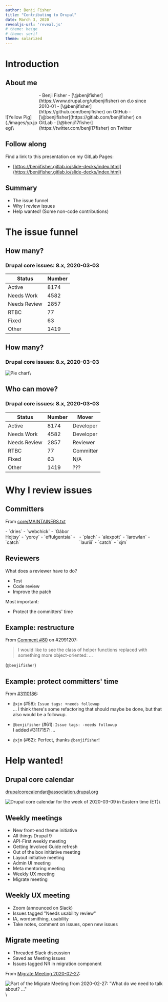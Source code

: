 ```yaml
---
author: Benji Fisher
title: "Contributing to Drupal"
date: March 3, 2020
revealjs-url: 'reveal.js'
# theme: beige
# theme: serif
theme: solarized
---
```


# Introduction

## About me

<div style="display: inline-block; width: 20%">
![Yellow Pig](./images/yp.jpeg)\ 
</div>
<div style="display: inline-block; width: 70%">
- Benji Fisher
- [\@benjifisher](https://www.drupal.org/u/benjifisher) on d.o since 2010-01
- [\@benjifisher](https://github.com/benjifisher) on GitHub
- [\@benjifisher](https://gitlab.com/benjifisher) on GitLab
- [\@benji17fisher](https://twitter.com/benji17fisher) on Twitter
</div>

## Follow along

Find a link to this presentation on my GitLab Pages:

- [https://benjifisher.gitlab.io/slide-decks/index.html](https://benjifisher.gitlab.io/slide-decks/index.html)

## Summary

- The issue funnel
- Why I review issues
- Help wanted! (Some non-code contributions)

# The issue funnel

## How many?

### Drupal core issues: 8.x, 2020-03-03

| Status | Number |
|--------|--------|
| Active | 8174 |
| Needs Work | 4582 |
| Needs Review | 2857 |
| RTBC | 77 |
| Fixed | 63 |
| Other | 1419 |

## How many?

### Drupal core issues: 8.x, 2020-03-03

![Pie chart](./images/issues-pie-chart.png)\ 

## Who can move?

### Drupal core issues: 8.x, 2020-03-03

| Status | Number | Mover |
|--------|--------|-------|
| Active | 8174 | Developer |
| Needs Work | 4582 | Developer |
| Needs Review | 2857 | Reviewer |
| RTBC | 77 | Committer |
| Fixed | 63 | N/A |
| Other | 1419 | ??? |

# Why I review issues

## Committers

From [core/MAINTAINERS.txt](https://git.drupalcode.org/project/drupal/raw/HEAD/core/MAINTAINERS.txt)

<div style="display: inline-block; width: 45%">
- `dries`
- `webchick`
- `Gábor Hojtsy`
- `yoroy`
- `effulgentsia`
- `catch`
</div>
<div style="display: inline-block; width: 45%">
- `plach`
- `alexpott`
- `larowlan`
- `lauriii`
- `catch`
- `xjm`
</div>

## Reviewers

What does a reviewer have to do?

- Test
- Code review
- Improve the patch

Most important:

- Protect the committers' time

## Example: restructure

From [Comment #80](https://www.drupal.org/project/drupal/issues/2991207#comment-13282385)
on #2991207:

> I would like to see the class of helper functions replaced with something
> more object-oriented: ...

(`@benjifisher`)

## Example: protect committers' time

From [#3110186](https://www.drupal.org/project/drupal/issues/3110186):

- `@xjm` (#58): `Issue tags: +needs followup`<br>
  ...
  I think there's some refactoring that should maybe be done, but that also would be a followup.

- `@benjifisher` (#61): `Issue tags: -needs followup`<br>
  I added #3117157: ...

- `@xjm` (#62): Perfect, thanks `@benjifisher`!

# Help wanted!

## Drupal core calendar

[drupalcorecalendar@association.drupal.org](https://calendar.google.com/calendar/embed?src=drupalcorecalendar%40association.drupal.org&ctz=America%2FNew_York)

![Drupal core calendar for the week of 2020-03-09 in Eastern time (ET)](./images/drupal-core-calendar.png)\ 

## Weekly meetings

- New front-end theme initiative
- All things Drupal 9
- API-First weekly meeting
- Getting Involved Guide refresh
- Out of the box initiative meeting
- Layout initiative meeting
- Admin UI meeting
- Meta mentoring meeting
- Weekly UX meeting
- Migrate meeting

## Weekly UX meeting

- Zoom (announced on Slack)
- Issues tagged "Needs usability review"
- IA, wordsmithing, usability
- Take notes, comment on issues, open new issues

## Migrate meeting

- Threaded Slack discussion
- Saved as Meeting issues
- Issues tagged NR in migration component

From [Migrate Meeting 2020-02-27](https://www.drupal.org/project/drupal/issues/3116548):

![Part of the Migrate Meeting from 2020-02-27: "What do we need to talk about? ..."](./images/migrate-meeting.png)\ 
